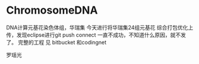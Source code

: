 # ChromosomeDNA
DNA计算元基花染色体组，华瑞集
今天进行将华瑞集24组元基花 综合打包优化上传，发现eclipse进行git push connect 一直不成功，不知道什么原因，就不发了。
完整的工程 见 bitbucket 和codingnet

罗瑶光
